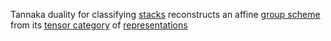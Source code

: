 Tannaka duality for classifying [stacks](stack.md) reconstructs an affine [group scheme](group%20scheme.md) from its [tensor category](tensor%20category.md) of [representations](Representation%20theory.md)
